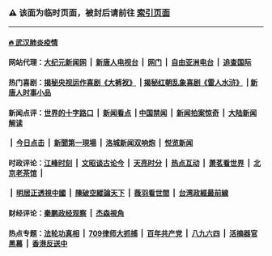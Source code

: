 ### ⚠️ 该面为临时页面，被封后请前往 [索引页面](../link4.md)

---

#### [🔥 武汉肺炎疫情](http://167.71.112.18:10000/videos/corona/)

#### 网站代理：[大纪元新闻网](http://167.71.112.18:10080/gb/) &nbsp;|&nbsp; [新唐人电视台](http://167.71.112.18:8808/gb/) &nbsp;|&nbsp; [网门](http://167.71.112.18:11000/) &nbsp;|&nbsp; [自由亚洲电台](http://167.71.112.18:9800/mandarin/) &nbsp;|&nbsp; [追查国际](http://167.71.112.18:10010/)

#### 热门喜剧：[揭秘央视运作喜剧《大裤衩》](http://167.71.112.18:10000/videos/res/big-shorts/) &nbsp;|&nbsp;[揭秘红朝乱象喜剧《雷人水浒》](http://167.71.112.18:10000/videos/res/OutlawsOfMarsh/) &nbsp;|&nbsp;[新唐人时事小品](http://167.71.112.18:10000/videos/res/comedy/)

#### 新闻点评：[世界的十字路口](http://167.71.112.18/tanghao/) &nbsp;|&nbsp; [新闻看点](http://167.71.112.18/news-insight/) &nbsp;|&nbsp;[中国禁闻](http://167.71.112.18/ntdtv-news/) &nbsp;|&nbsp; [新闻拍案惊奇](http://167.71.112.18/dayu/) &nbsp;|&nbsp; [大陆新闻解读](http://167.71.112.18/ntdtv-comedy/)
####   &nbsp;|&nbsp;  [今日点击](http://167.71.112.18/news-click/)  &nbsp;|&nbsp; [新聞第一現場](http://167.71.112.18/primary-scene/) &nbsp;|&nbsp; [洛城新闻双响炮](http://167.71.112.18/la-news/) &nbsp;|&nbsp; [悦览新闻](http://167.71.112.18/dingyue/)

#### 时政评论：[江峰时刻](http://167.71.112.18/today-in-history/) &nbsp;|&nbsp; [文昭谈古论今](http://167.71.112.18/wenzhao/) &nbsp;|&nbsp; [天亮时分](http://167.71.112.18/tianliang/) &nbsp;|&nbsp; [热点互动](http://167.71.112.18/ntdtv-rdhd/) &nbsp;|&nbsp; [萧茗看世界](http://167.71.112.18/simonegao/) &nbsp;|&nbsp; [北京老茶馆](http://167.71.112.18/teahouse/)  &nbsp;|&nbsp;  
####   &nbsp;|&nbsp;  [明居正透視中國](http://167.71.112.18/decoding-china/)  &nbsp;|&nbsp; [陳破空縱論天下](http://167.71.112.18/pokong/)  &nbsp;|&nbsp; [薇羽看世間](http://167.71.112.18/weiyu/)  &nbsp;|&nbsp; [台湾政經最前線](http://167.71.112.18/taiwan/)   

#### 财经评论：[秦鹏政经观察](http://167.71.112.18/qinpeng/) &nbsp;|&nbsp; [杰森視角 ](http://167.71.112.18/jason/)

#### 热点专题：[法轮功真相](http://167.71.112.18:10000/videos/truth.html) &nbsp;|&nbsp; [709律师大抓捕](http://167.71.112.18:10000/videos/709/) &nbsp;|&nbsp; [百年共产党](http://167.71.112.18:10000/videos/ccp.html) &nbsp;|&nbsp; [八九六四](http://167.71.112.18:10000/videos/88/)  &nbsp;|&nbsp; [活摘器官黑幕](http://167.71.112.18:10000/videos/res/Organs/)  &nbsp;|&nbsp; [香港反送中](http://167.71.112.18:10000/videos/res/hk/) 

<img src='http://gfw-breaker.win/link4.md' width='0px' height='0px'/>

